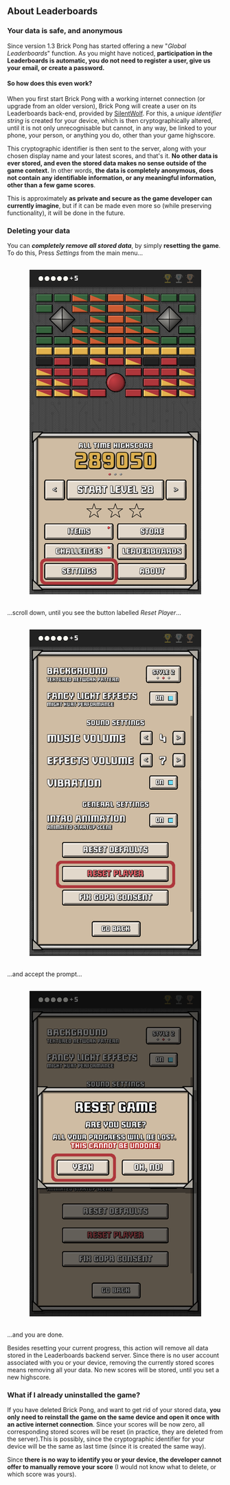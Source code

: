 ## About Leaderboards

### Your data is safe, and anonymous

Since version 1.3 Brick Pong has started offering a new "*Global Leaderboards*" function. As you might have noticed, **participation in the Leaderboards is automatic, you do not need to register a user, give us your email, or create a password.**

#### So how does this even work?

When you first start Brick Pong with a working internet connection (or upgrade from an older version), Brick Pong will create a user on its Leaderboards back-end, provided by [SilentWolf](https://silentwolf.com). For this, a *unique identifier string* is created for your device, which is then cryptographically altered, until it is not only unrecognisable but cannot, in any way, be linked to your phone, your person, or anything you do, other than your game highscore.

This cryptographic identifier is then sent to the server, along with your chosen display name and your latest scores, and that's it. **No other data is ever stored, and even the stored data makes no sense outside of the game context.** In other words, **the data is completely anonymous, does not contain any identifiable information, or any meaningful information, other than a few game scores**.

This is approximately **as private and secure as the game developer can currently imagine**, but if it can be made even more so (while preserving functionality), it will be done in the future.

### Deleting your data

You can ***completely remove all stored data***, by simply **resetting the game**. To do this, Press *Settings* from the main menu...

<div style="text-align: center">
  <br />
  <img src = "./screen_1.png" />
  <br />
</div>
<br />

...scroll down, until you see the button labelled *Reset Player*...


<div style="text-align: center">
  <br />
  <img src = "./screen_2.png" />
  <br />
</div>
<br />

...and accept the prompt...


<div style="text-align: center">
  <br />
  <img src = "./screen_3.png" />
  <br />
</div>
<br />

...and you are done.


Besides resetting your current progress, this action will remove all data stored in the Leaderboards backend server. Since there is no user account associated with you or your device, removing the currently stored scores means removing all your data. No new scores will be stored, until you set a new highscore.

### What if I already uninstalled the game?

If you have deleted Brick Pong, and want to get rid of your stored data, **you only need to reinstall the game on the same device and open it once with an active internet connection**. Since your scores will be now zero, all corresponding stored scores will be reset (in practice, they are deleted from the server).This is possibly, since the cryptographic identifier for your device will be the same as last time (since it is created the same way).

Since **there is no way to identify you or your device, the developer cannot offer to manually remove your score** (I would not know what to delete, or which score was yours).

